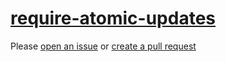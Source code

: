 [require-atomic-updates](https://eslint.org/docs/rules/require-atomic-updates)
==============================================================================
Please [open an issue](https://github.com/rasenplanscher/eslint-config-rasenplanscher/issues/new)
or [create a pull request](https://github.com/rasenplanscher/eslint-config-rasenplanscher/edit/main/src/rules-configurations/eslint/require-atomic-updates.md)